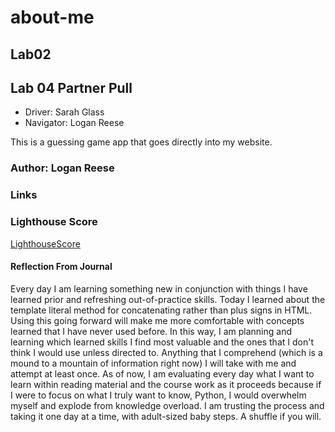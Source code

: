 # about-me

## Lab02

## Lab 04 Partner Pull
- Driver: Sarah Glass
- Navigator: Logan Reese

This is a guessing game app that goes directly into my website.

### Author: Logan Reese

### Links

### Lighthouse Score
[LighthouseScore](AccessibilityScore.jpg)

#### Reflection From Journal
Every day I am learning something new in conjunction with things I have learned prior and refreshing out-of-practice skills. Today I learned about the template literal method for concatenating rather than plus signs in HTML. Using this going forward will make me more comfortable with concepts learned that I have never used before. In this way, I am planning and learning which learned skills I find most valuable and the ones that I don't think I would use unless directed to. Anything that I comprehend (which is a mound to a mountain of information right now) I will take with me and attempt at least once. As of now, I am evaluating every day what I want to learn within reading material and the course work as it proceeds because if I were to focus on what I truly want to know, Python, I would overwhelm myself and explode from knowledge overload. I am trusting the process and taking it one day at a time, with adult-sized baby steps. A shuffle if you will. 
